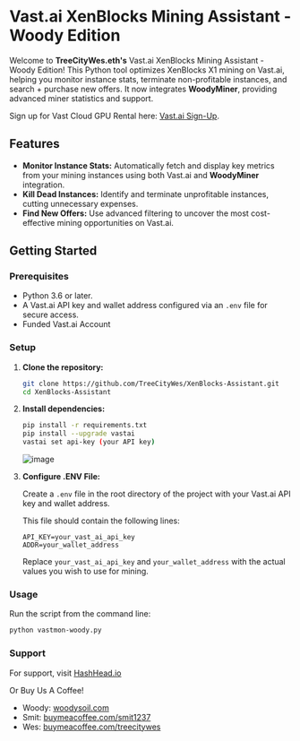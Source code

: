 # Vast.ai XenBlocks Mining Assistant - Woody Edition

Welcome to **TreeCityWes.eth's** Vast.ai XenBlocks Mining Assistant - Woody Edition! This Python tool optimizes XenBlocks X1 mining on Vast.ai, helping you monitor instance stats, terminate non-profitable instances, and search + purchase new offers. It now integrates **WoodyMiner**, providing advanced miner statistics and support.

Sign up for Vast Cloud GPU Rental here: [Vast.ai Sign-Up](https://cloud.vast.ai/?ref_id=130895).

## Features

- **Monitor Instance Stats:** Automatically fetch and display key metrics from your mining instances using both Vast.ai and **WoodyMiner** integration.
- **Kill Dead Instances:** Identify and terminate unprofitable instances, cutting unnecessary expenses.
- **Find New Offers:** Use advanced filtering to uncover the most cost-effective mining opportunities on Vast.ai.

## Getting Started

### Prerequisites

- Python 3.6 or later.
- A Vast.ai API key and wallet address configured via an `.env` file for secure access.
- Funded Vast.ai Account 
### Setup

1. **Clone the repository:**
   ```bash
   git clone https://github.com/TreeCityWes/XenBlocks-Assistant.git
   cd XenBlocks-Assistant
   ```

2. **Install dependencies:**
   ```bash
   pip install -r requirements.txt
   pip install --upgrade vastai
   vastai set api-key (your API key)
   ```

   ![image](https://github.com/TreeCityWes/XenBlocks-Assistant/assets/93751858/bdfb2499-0cd7-405a-a552-a0330c6690cc)

3. **Configure .ENV File:**

   Create a `.env` file in the root directory of the project with your Vast.ai API key and wallet address.

   This file should contain the following lines:
   ```
   API_KEY=your_vast_ai_api_key
   ADDR=your_wallet_address
   ```

   Replace `your_vast_ai_api_key` and `your_wallet_address` with the actual values you wish to use for mining.

### Usage

Run the script from the command line:
```bash
python vastmon-woody.py
```

### Support

For support, visit [HashHead.io](https://hashhead.io)

Or Buy Us A Coffee! 
- Woody: [woodysoil.com](https://woodysoil.com)
- Smit: [buymeacoffee.com/smit1237](https://buymeacoffee.com/smit1237)
- Wes: [buymeacoffee.com/treecitywes](https://buymeacoffee.com/treecitywes)

